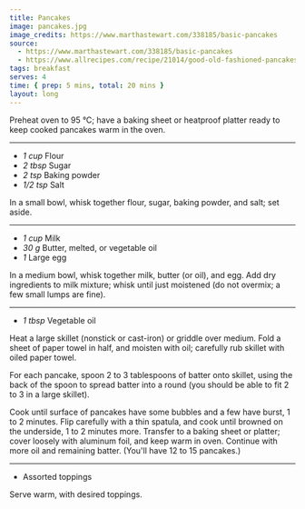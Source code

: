 ```yaml
---
title: Pancakes
image: pancakes.jpg
image_credits: https://www.marthastewart.com/338185/basic-pancakes
source:
  - https://www.marthastewart.com/338185/basic-pancakes
  - https://www.allrecipes.com/recipe/21014/good-old-fashioned-pancakes/
tags: breakfast
serves: 4
time: { prep: 5 mins, total: 20 mins }
layout: long
---
```


Preheat oven to 95 °C; have a baking sheet or heatproof platter ready to keep cooked pancakes warm in the oven.

-----

* _1 cup_ Flour
* _2 tbsp_ Sugar
* _2 tsp_ Baking powder
* _1/2 tsp_ Salt

In a small bowl, whisk together flour, sugar, baking powder, and salt; set aside.

-----

* _1 cup_ Milk
* _30 g_ Butter, melted, or vegetable oil
* _1_ Large egg

In a medium bowl, whisk together milk, butter (or oil), and egg. Add dry ingredients to milk mixture; whisk until just moistened (do not overmix; a few small lumps are fine).

-----

* _1 tbsp_ Vegetable oil

Heat a large skillet (nonstick or cast-iron) or griddle over medium. Fold a sheet of paper towel in half, and moisten with oil; carefully rub skillet with oiled paper towel.

For each pancake, spoon 2 to 3 tablespoons of batter onto skillet, using the back of the spoon to spread batter into a round (you should be able to fit 2 to 3 in a large skillet).

Cook until surface of pancakes have some bubbles and a few have burst, 1 to 2 minutes. Flip carefully with a thin spatula, and cook until browned on the underside, 1 to 2 minutes more. Transfer to a baking sheet or platter; cover loosely with aluminum foil, and keep warm in oven. Continue with more oil and remaining batter. (You'll have 12 to 15 pancakes.)

-----

* Assorted toppings

Serve warm, with desired toppings.
